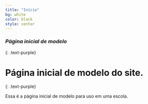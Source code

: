 ```yaml
---
title: "Início"
bg: white
color: black
style: center
---
```


### *Página inicial de modelo*
{: .text-purple}

  <span class="fa-stack fa-2x">
    <i class="fas fa-circle fa-stack-2x"></i>
    <i class="fas fa-flag fa-stack-1x fa-inverse"></i>

# Página inicial de modelo do site.
{: .text-purple}


Essa é a página inicial de modelo para uso em uma escola.


